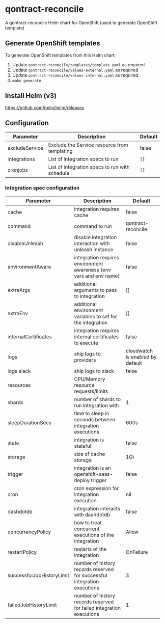 # qontract-reconcile

A qontract-reconcile Helm chart for OpenShift (used to generate OpenShift template)

## Generate OpenShift templates

To generate OpenShift templates from this Helm chart:

1. Update `qontract-reconcile/templates/template.yaml` as required
2. Update `qontract-reconcile/values-external.yaml` as required
3. Update `qontract-reconcile/values-internal.yaml` as required
4. `make generate`

## Install Helm (v3)

https://github.com/helm/helm/releases

## Configuration

| Parameter                   | Description                                                              | Default                            |
|-----------------------------|--------------------------------------------------------------------------|------------------------------------|
| excludeService              | Exclude the Service resource from templating                             | false                              |
| integrations                | List of integration specs to run                                         | `[]`                               |
| cronjobs                    | List of integration specs to run with schedule                           | `[]`                               |

### Integration spec configuration

| Parameter                   | Description                                                              | Default                            |
|-----------------------------|--------------------------------------------------------------------------|------------------------------------|
| cache                       | integration requires cache                                               | false                              |
| command                     | command to run                                                           | qontract-reconcile                 |
| disableUnleash              | disable integration interaction with unleash instance                    | false                              |
| environmentAware            | integration requires environment awareness (env vars and env name)       | false                              |
| extraArgs                   | additional arguments to pass to integration                              | []                                 |
| extraEnv                    | additional environment variables to set for the integration              | []                                 |
| internalCertificates        | integration requires internal certificates to execute                    | false                              |
| logs                        | ship logs to providers                                                   | cloudwatch is enabled by default   |
| logs.slack                  | ship logs to slack                                                       | false                              |
| resources                   | CPU/Memory resource requests/limits                                      |                                    |
| shards                      | number of shards to run integration with                                 | 1                                  |
| sleepDurationSecs           | time to sleep in seconds between integration executions                  | 600s                               |
| state                       | integration is stateful                                                  | false                              |
| storage                     | size of cache storage                                                    | 1Gi                                |
| trigger                     | integration is an openshift-saas-deploy trigger                          | false                              |
| cron                        | cron expression for integration execution                                | nil                                |
| dashdotdb                   | integration interacts with dashdotdb                                     | false                              |
| concurrencyPolicy           | how to treat concurrent executions of the integration                    | Allow                              |
| restartPolicy               | restarts of the integration                                              | OnFailure                          |
| successfulJobHistoryLimit   | number of history records reserved for successful integration executions | 3                                  |
| failedJobHistoryLimit       | number of history records reserved for failed integration executions     | 1                                  |
